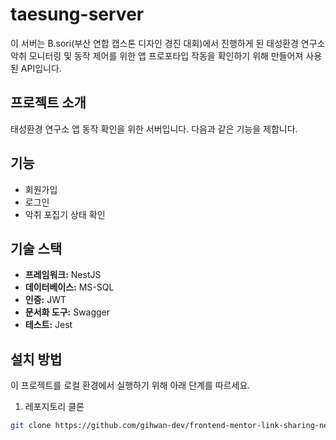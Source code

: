 # taesung-server
이 서버는 B.sori(부산 연합 캡스톤 디자인 경진 대회)에서 진행하게 된 태성환경 연구소 악취 모니터링 및 동작 제어를 위한 앱 프로포타입 작동을 확인하기 위해 만들어져 사용된 API입니다.

## 프로젝트 소개
태성환경 연구소 앱 동작 확인을 위한 서버입니다. 다음과 같은 기능을 제합니다.

## 기능
- 회원가입
- 로그인
- 악취 포집기 상태 확인

## 기술 스택
- **프레임워크:** NestJS
- **데이터베이스:** MS-SQL
- **인증:** JWT
- **문서화 도구:** Swagger
- **테스트:** Jest

## 설치 방법

이 프로젝트를 로컬 환경에서 실행하기 위해 아래 단계를 따르세요.

1. 레포지토리 클론

```bash
git clone https://github.com/gihwan-dev/frontend-mentor-link-sharing-nest-server.git
